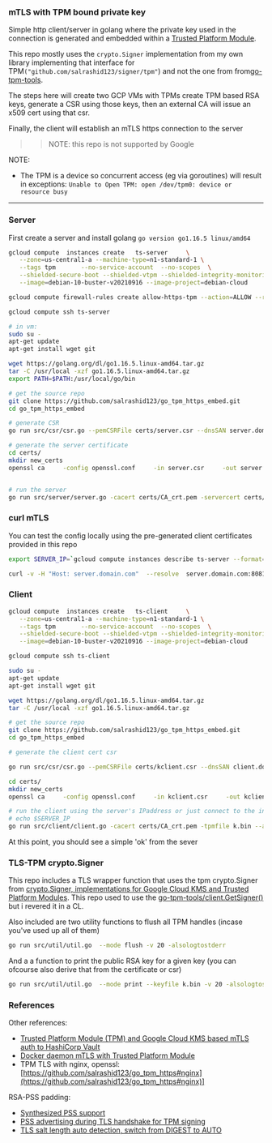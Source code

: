 ### mTLS with TPM bound private key

Simple http client/server in golang where the private key used in the connection is generated and embedded within a [Trusted Platform Module](https://trustedcomputinggroup.org/resource/trusted-platform-module-tpm-summary/).

This repo mostly uses the `crypto.Signer` implementation from my own library implementing that interface for TPM`("github.com/salrashid123/signer/tpm"`) and not the one from  from[go-tpm-tools](https://godoc.org/github.com/google/go-tpm-tools/tpm2tools#Key.GetSigner). 

The steps here will create two GCP VMs with TPMs create TPM based RSA keys, generate a CSR using those keys, then an external CA will issue an x509 cert using that csr.

Finally, the client will establish an mTLS https connection to the server


>> NOTE: this repo is not supported by Google


NOTE:

- The TPM is a device so concurrent access (eg via goroutines) will result in exceptions:
  `Unable to Open TPM: open /dev/tpm0: device or resource busy`

---
### Server

First create a server and install golang `go version go1.16.5 linux/amd64`

```bash
gcloud compute  instances create   ts-server     \
   --zone=us-central1-a --machine-type=n1-standard-1 \
   --tags tpm       --no-service-account  --no-scopes  \
   --shielded-secure-boot --shielded-vtpm --shielded-integrity-monitoring  \
   --image=debian-10-buster-v20210916 --image-project=debian-cloud

gcloud compute firewall-rules create allow-https-tpm --action=ALLOW --rules=tcp:8081 --source-ranges=0.0.0.0/0 --target-tags=tpm

gcloud compute ssh ts-server

# in vm:
sudo su -
apt-get update
apt-get install wget git

wget https://golang.org/dl/go1.16.5.linux-amd64.tar.gz
tar -C /usr/local -xzf go1.16.5.linux-amd64.tar.gz
export PATH=$PATH:/usr/local/go/bin

# get the source repo
git clone https://github.com/salrashid123/go_tpm_https_embed.git
cd go_tpm_https_embed

# generate CSR
go run src/csr/csr.go --pemCSRFile certs/server.csr --dnsSAN server.domain.com  -v 20 -alsologtostderr

# generate the server certificate 
cd certs/
mkdir new_certs
openssl ca     -config openssl.conf     -in server.csr     -out server.crt     -subj "/C=US/ST=California/L=Mountain View/O=Google/OU=Enterprise/CN=server.domain.com"


# run the server
go run src/server/server.go -cacert certs/CA_crt.pem -servercert certs/server.crt -tpmfile k.bin -port :8081
```


### curl mTLS

You can test the config locally using the pre-generated client certificates provided in this repo


```bash
export SERVER_IP=`gcloud compute instances describe ts-server --format="value(networkInterfaces.accessConfigs[0].natIP)"`

curl -v -H "Host: server.domain.com"  --resolve  server.domain.com:8081:$SERVER_IP --cert certs/client.crt --key certs/client.key --cacert certs/CA_crt.pem https://server.domain.com:8081/
```

### Client

```bash
gcloud compute  instances create   ts-client     \
   --zone=us-central1-a --machine-type=n1-standard-1 \
   --tags tpm       --no-service-account  --no-scopes  \
   --shielded-secure-boot --shielded-vtpm --shielded-integrity-monitoring  \
   --image=debian-10-buster-v20210916 --image-project=debian-cloud

gcloud compute ssh ts-client

sudo su -
apt-get update
apt-get install wget git

wget https://golang.org/dl/go1.16.5.linux-amd64.tar.gz
tar -C /usr/local -xzf go1.16.5.linux-amd64.tar.gz

# get the source repo
git clone https://github.com/salrashid123/go_tpm_https_embed.git
cd go_tpm_https_embed

# generate the client cert csr

go run src/csr/csr.go --pemCSRFile certs/kclient.csr --dnsSAN client.domain.com  -v 20 -alsologtostderr

cd certs/
mkdir new_certs
openssl ca     -config openssl.conf     -in kclient.csr     -out kclient.crt     -subj "/C=US/ST=California/L=Mountain View/O=Google/OU=Enterprise/CN=client.domain.com"

# run the client using the server's IPaddress or just connect to the internal dns alias
# echo $SERVER_IP
go run src/client/client.go -cacert certs/CA_crt.pem -tpmfile k.bin --address ts-server
```

At this point, you should see a simple 'ok' from the sever

### TLS-TPM crypto.Signer

This repo includes a TLS wrapper function that uses the tpm crypto.Signer from [crypto.Signer, implementations for Google Cloud KMS and Trusted Platform Modules](https://github.com/salrashid123/signer).   This repo used to use the [go-tpm-tools/client.GetSigner()](https://pkg.go.dev/github.com/google/go-tpm-tools/client#Key.GetSigner) but i revered it in a CL.


Also included are two utility functions to flush all TPM handles (incase you've used up all of them)
```bash
go run src/util/util.go  --mode flush -v 20 -alsologtostderr
```

And a a function to print the public RSA key for a given key  (you can ofcourse also derive that from the certificate or csr)

```bash
go run src/util/util.go  --mode print --keyfile k.bin -v 20 -alsologtostderr
```

### References

Other references:

- [Trusted Platform Module (TPM) and Google Cloud KMS based mTLS auth to HashiCorp Vault](https://github.com/salrashid123/vault_mtls_tpm)
- [Docker daemon mTLS with Trusted Platform Module](https://github.com/salrashid123/docker_daemon_tpm)
- TPM TLS with nginx, openssl:  [https://github.com/salrashid123/go_tpm_https#nginx](https://github.com/salrashid123/go_tpm_https#nginx)]

RSA-PSS padding:
- [Synthesized PSS support](https://github.com/tpm2-software/tpm2-pkcs11/issues/417)
- [PSS advertising during TLS handshake for TPM signing ](https://chromium-review.googlesource.com/c/chromium/src/+/2984231)
- [TLS salt length auto detection, switch from DIGEST to AUTO](http://openssl.6102.n7.nabble.com/RFC-TLS-salt-length-auto-detection-switch-from-DIGEST-to-AUTO-td78057.html)
